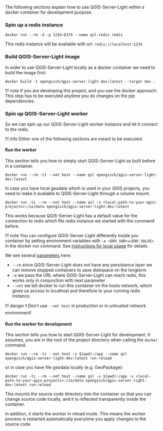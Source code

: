 The following sections explain how to use QGIS-Server-Light within a docker container for development purpose.

### Spin up a redis instance

```shell
docker run --rm -d -p 1234:6379 --name qsl-redis redis
```

This redis instance will be available with url: `redis://localhost:1234`

### Build QGIS-Server-Light image

In order to use QGIS-Server-Light locally as a docker container we need to build the image first:

```shell
docker build -t opengisch/qgis-server-light-dev:latest --target dev .
```

!!! note
    If you are developing this project, and you use the docker approach: This step has to be executed
    anytime you do changes on the pip dependencies.


### Spin up QGIS-Server-Light worker

So we can spin up our QGIS-Server-Light worker instance and let it connect to the redis.

!!! info
    Either one of the following sections are meant to be executed.

#### Run the worker

This section tells you how to simply start QGIS-Server-Light as built before in a container.

```shell
docker run --rm -ti --net host --name qsl opengisch/qgis-server-light-dev:latest
```

In case you have local geodata which is used in your QGIS projects, you need to make it available to
QGIS-Server-Light through a volume mount:

```shell
docker run -ti --rm --net host --name qsl -v <local-path-to-your-qgis-projects>:/io/data opengisch/qgis-server-light-dev:latest
```

This works because QGIS-Server-Light has a default value for the connection to redis which fits redis
instance we started with the command before.

!!! note
    You can configure QGIS-Server-Light differently inside you container by setting environment variables
    with `-e <ENV_VAR>=<ENV_VALUE>` in the docker run command. See
    [instructions for local usage](usage.worker.local.md#environment-variables-available-with-make) for details.

We see several [parameters](https://docs.docker.com/reference/cli/docker/container/run/#options) here:

- `--rm` since QGIS-Server-Light does not have any persistance layer we can remove stopped containers to
  save diskspace on the longterm
- `-e` we pass the URL where QGIS-Server-Light can reach redis, this works only in conjunction with next parameter
- `--net` we tell docker to run this container on the hosts network, which gives us access to localhost and
  therefore to your running redis instance.

!!! danger
    :exclamation:  Don't use `--net host` in production or in untrusted network environment!

#### Run the worker for development

This section tells you how to start QGIS-Server-Light for development. It assumes, you are in the root of the
project directory when calling the `docker` command.

```shell
docker run --rm -ti --net host -v $(pwd):/app --name qsl opengisch/qgis-server-light-dev:latest run-reload
```

or in case you have file geodata locally (e.g. GeoPackage):

```shell
docker run -ti --rm --net host --name qsl -v $(pwd):/app -v <local-path-to-your-qgis-projects>:/io/data opengisch/qgis-server-light-dev:latest run-reload
```

This mounts the source code directory into the container so that you can change source code locally, and it
is reflected transparently inside the container.

In addition, it starts the worker in reload mode. This means the worker process is restarted automatically
everytime you apply changes to the source code.
